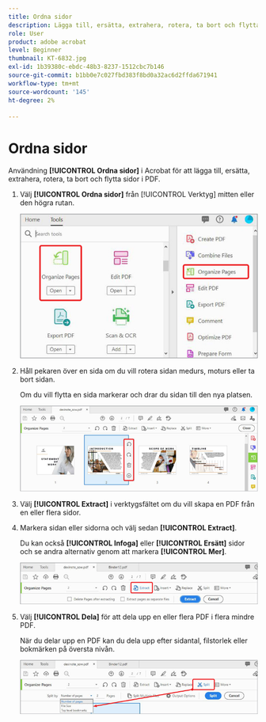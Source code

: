 ```yaml
---
title: Ordna sidor
description: Lägga till, ersätta, extrahera, rotera, ta bort och flytta sidor i PDF
role: User
product: adobe acrobat
level: Beginner
thumbnail: KT-6832.jpg
exl-id: 1b39380c-ebdc-48b3-8237-1512cbc7b146
source-git-commit: b1bb0e7c027fbd383f8bd0a32ac6d2ffda671941
workflow-type: tm+mt
source-wordcount: '145'
ht-degree: 2%

---
```


# Ordna sidor

Användning **[!UICONTROL Ordna sidor]** i Acrobat för att lägga till, ersätta, extrahera, rotera, ta bort och flytta sidor i PDF.

1. Välj **[!UICONTROL Ordna sidor]** från [!UICONTROL Verktyg] mitten eller den högra rutan.

   ![Ordna steg 1](../assets/Organize_1.png)

1. Håll pekaren över en sida om du vill rotera sidan medurs, moturs eller ta bort sidan.

   Om du vill flytta en sida markerar och drar du sidan till den nya platsen.

   ![Ordna steg 2](../assets/Organize_2.png)

1. Välj **[!UICONTROL Extract]** i verktygsfältet om du vill skapa en PDF från en eller flera sidor.

1. Markera sidan eller sidorna och välj sedan **[!UICONTROL Extract]**.

   Du kan också **[!UICONTROL Infoga]** eller **[!UICONTROL Ersätt]** sidor och se andra alternativ genom att markera **[!UICONTROL Mer]**.

   ![Ordna steg 4](../assets/Organize_3.png)

1. Välj **[!UICONTROL Dela]** för att dela upp en eller flera PDF i flera mindre PDF.

   När du delar upp en PDF kan du dela upp efter sidantal, filstorlek eller bokmärken på översta nivån.

   ![Skanningssteg 5](../assets/Organize_4.png)
